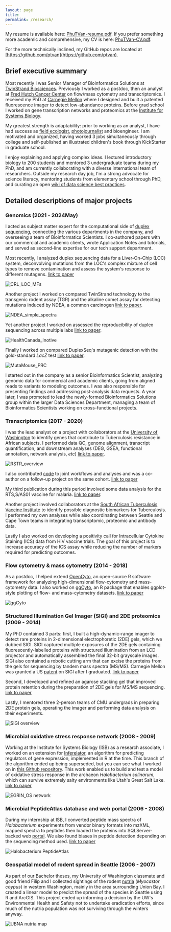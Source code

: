 ```yaml
---
layout: page
title: 
permalink: /research/
---
```


My resume is available here: [PhuTVan-resume.pdf](PhuTVan-resume.pdf). If you prefer something more academic and comprehensive, my CV is here: [PhuTVan-CV.pdf](PhuTVan-CV.pdf).

For the more technically inclined, my GitHub repos are located at [https://github.com/ptvan](https://github.com/ptvan).

## Brief executive summary

Most recently I was Senior Manager of Bioinformatics Solutions at [TwinStrand Biosciences](https://twinstrandbio.com/). Previously I worked as a postdoc, then an analyst at [Fred Hutch Cancer Center](https://www.fredhutch.org/en/research/divisions/vaccine-infectious-disease-division.html) on flow/mass cytometry and transcriptomics. I received my PhD at [Carnegie Mellon](https://cmu.edu/bio) where I designed and built a patented fluorescence imager to detect low-abundance proteins. Before grad school I worked on gene transcription networks and proteomics at the [Institute for Systems Biology](https://baliga.systemsbiology.net/).

My greatest strength is adaptability: prior to working as an analyst, I have had success as [field ecologist](https://www.fs.usda.gov/colville), [photojournalist](https://makingtheprince.blogspot.com/2013/11/meet-author.html) and bioengineer. I am motivated and organized, having worked 3 jobs simultaneously through college and self-published an illustrated children's book through KickStarter in graduate school.

I enjoy explaining and applying complex ideas. I lectured introductory biology to 200 students and mentored 3 undergraduate teams during my PhD, and am currently collaborating with a diverse international team of researchers. Outside my research day job, I'm a strong advocate for science literacy, mentoring students from elementary school through PhD, and curating an open [wiki of data science best practices](https://sciwiki.fredhutch.org).

## Detailed descriptions of major projects

### Genomics (2021 - 2024May)

I acted as subject matter expert for the computational side of [duplex sequencing](https://twinstrandbio.com/technology/), connecting the various departments in the company, and overseeing a team of Bioinformatics Scientists. I co-authored papers with our commercial and academic clients, wrote Application Notes and tutorials, and served as second-line expertise for our tech support department.

Most recently, I analyzed duplex sequencing data for a Liver-On-Chip (LOC) system, deconvolving mutations from the LOC's complex mixture of cell types to remove contamination and assess the system's response to different mutagens. [link to paper](https://www.sciencedirect.com/science/article/abs/pii/S138357182400038X)

![CRL_LOC_MFs](/images/CRL_LOC_MF.jpg "CRL_LOC_MF.jpg")

Another project I worked on compared TwinStrand technology to the transgenic rodent assay (TGR) and the alkaline comet assay for detecting mutations induced by NDEA, a common carcinogen [link to paper](https://www.sciencedirect.com/science/article/pii/S1383571823001031).

![NDEA_simple_spectra](/images/NDEA_simple_spectra.jpg "NDEA_simple_spectra.jpg")

Yet another project I worked on assessed the reproducibility of duplex sequencing across multiple labs [link to paper](https://www.sciencedirect.com/science/article/abs/pii/S1383571823000670).

![HealthCanada_Inotive](/images/HealthCanada_Inotive_trinucleotide.jpg "HealthCanada_Inotive_trinucleotide.jpg")

Finally I worked on compared DuplexSeq's mutagenic detection with the gold-standard *LacZ* test [link to paper](https://pubmed.ncbi.nlm.nih.gov/37341741/).

![MutaMouse_PRC](/images/MutaMouse_PRC_MF.jpg "MutaMouse_PRC_MF.jpg")

I started out in the company as a senior Bioinformatics Scientist, analyzing genomic data for commercial and academic clients, going from aligned reads to variants to modeling outcomes. I was also responsible for presenting findings and addressing post-analysis data requests. A year later, I was promoted to lead the newly-formed Bioinformatics Solutions group within the larger Data Sciences Department, managing a team of Bioinformatics Scientists working on cross-functional projects.

### Transcriptomics (2017 - 2020)

I was the lead analyst on a project with collaborators at the [University of Washington](https://cerid.uw.edu/lab/hawn-lab) to identify genes that contribute to Tuberculosis resistance in African subjects. I performed data QC, genome alignment, transcript quantification, and downstream analyses (DEG, GSEA, functional annotation, network analysis, *etc*) [link to paper](https://www.jci.org/articles/view/140073).

![RSTR_overview](/images/RSTR_overview.jpg "RSTR_overview.jpg")

I also contributed [code](https://github.com/ptvan/r-snippets) to joint workflows and analyses and was a co-author on a follow-up project on the same cohort. [link to paper](https://journals.asm.org/doi/full/10.1128/msphere.00159-22)

My third publication during this period involved some data analysis for the RTS,S/AS01 vaccine for malaria. [link to paper](https://elifesciences.org/articles/70393).

Another project involved collaborators at the [South African Tuberculosis Vaccine Institute](http://www.satvi.uct.ac.za/) to identify possible diagnostic biomarkers for Tuberculosis. I performed my own analyses while also coordinating between Seattle and Cape Town teams in integrating transcriptomic, proteomic and antibody data.

Lastly I also worked on developing a positivity call for Intracellular Cytokine Staining (ICS) data from HIV vaccine trials. The goal of this project is to increase accuracy of the ICS assay while reducing the number of markers required for predicting outcomes.

### Flow cytometry & mass cytometry (2014 - 2018)

As a postdoc, I helped extend [OpenCyto](http://opencyto.org), an open-source R software framework for analyzing high-dimensional flow-cytometry and mass-cytometry data. I also worked on [ggCyto](https://www.bioconductor.org/packages/release/bioc/html/ggcyto.html), an R package that enables ggplot-style plotting of flow- and mass-cytometry datasets. [link to paper](https://www.ncbi.nlm.nih.gov/pmc/articles/PMC6223365/)

![ggCyto](/images/ggcyto-example.jpg "ggcyto-example.jpg")

### Structured Illumination Gel Imager (SIGI) and 2DE proteomics (2009 - 2014)

My PhD contained 3 parts: first, I built a high-dynamic-range imager to detect rare proteins in 2-dimensional electrophoretic (2DE) gels, which we dubbed SIGI. SIGI captured multiple exposures of the 2DE gels containing fluorescently-labelled proteins with structured illumination from an LCD projector and automatically assembled the final 32-bit grayscale images. SIGI also contained a robotic cutting arm that can excise the proteins from the gels for sequencing by tandem mass spectra (MS/MS).  Carnegie Mellon was granted a US [patent](https://patents.google.com/patent/US10362237B2/) on SIGI after I graduated. [link to paper](https://www.ncbi.nlm.nih.gov/pubmed/24935033)

Second, I developed and refined an agarose stacking gel that improved protein retention during the preparation of 2DE gels for MS/MS sequencing. [link to paper](https://www.ncbi.nlm.nih.gov/pubmed/25042010)

Lastly, I mentored three 2-person teams of CMU undergrads in preparing 2DE protein gels, operating the imager and performing data analysis on their experiments.

![SIGI overview](/images/SIGI-operation.jpg "SIGI-operation.jpg")

### Microbial oxidative stress response network (2008 - 2009)

Working at the Institute for Systems Biology (ISB) as a research associate, I worked on an extension for [Inferelator](https://www.ncbi.nlm.nih.gov/pubmed/16686963), an algorithm for predicting regulators of gene expression, implemented in R at the time. This branch of the algorithm ended up being superseded, but you can see what I worked on in [this Github repository](https://github.com/ptvan/inferelator-ancient). This work enabled us to build and test a model of oxidative stress response in the archaeon *Halobacterium salinarum*, which can survive extremely salty environments like Utah's Great Salt Lake. [link to paper](https://www.ncbi.nlm.nih.gov/pmc/articles/PMC1987344/)

![EGRIN_OS network](/images/EGRIN_OS-network.jpg "EGRIN_OS-network.jpg")

### Microbial PeptideAtlas database and web portal (2006 - 2008)

During my internship at ISB, I converted peptide mass spectra of *Halobacterium* experiments from vendor binary formats into mzXML, mapped spectra to peptides then loaded the proteins into SQLServer-backed web [portal](https://peptideatlas.org). We also found biases in peptide detection depending on the sequencing method used. [link to paper](https://www.ncbi.nlm.nih.gov/pmc/articles/PMC2643335/)

![Halobacterium PeptideAtlas](/images/halopeptideatlas-peptidecount.jpg "halopeptideatlas-peptidecount.jpg")

### Geospatial model of rodent spread in Seattle (2006 - 2007)

As part of our Bachelor theses, my University of Washington classmate and good friend Filip and I collected sightings of the rodent [nutria](https://en.wikipedia.org/wiki/Coypu) (*Myocastor coypus*) in western Washington, mainly in the area surrounding Union Bay. I created a linear model to predict the spread of the species in Seattle using R and ArcGIS. This project ended up informing a decision by the UW's Environmental Health and Safety not to undertake eradication efforts, since much of the nutria population was not surviving through the winters anyway.

![UBNA nutria map](/images/UBNA-model.jpg "UBNA-model.jpg")
